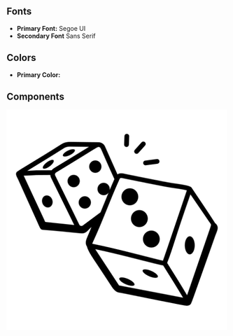 ## Fonts
- **Primary Font:** Segoe UI
- **Secondary Font** Sans Serif

## Colors
- **Primary Color:** 

## Components 

![Dice](assets/design_system/dice.png)

